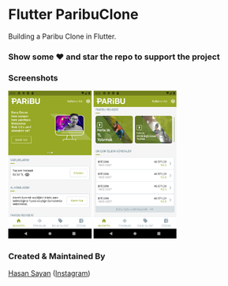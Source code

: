 # Flutter ParibuClone

Building a Paribu Clone in Flutter.

### Show some :heart: and star the repo to support the project

### Screenshots

<img src="paribu_home_view_ss1.png" height="300em" /> <img src="paribu_home_view_ss2.png" height="300em" />

### Created & Maintained By

[Hasan Sayan](https://github.com/sayanhasan)
([Instagram](https://www.instagram.com/sayannhasan))